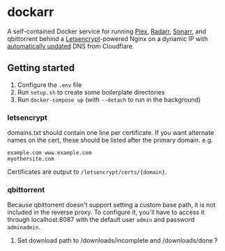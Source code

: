 # dockarr

A self-contained Docker service for running [Plex](https://www.plex.tv), [Radarr](https://github.com/Radarr/Radarr), [Sonarr](https://github.com/Sonarr/Sonarr), and qbittorrent behind a [Letsencrypt](https://letsencrypt.org)-powered Nginx on a dynamic IP with [automatically updated](https://github.com/Sleavely/cloudflare-dyn-ip-updater) DNS from Cloudflare.

## Getting started

1. Configure the `.env` file
1. Run `setup.sh` to create some boilerplate directories
1. Run `docker-compose up` (with `--detach` to run in the background)

### letsencrypt

domains.txt should contain one line per certificate. If you want alternate names on the cert, these should be listed after the primary domain. e.g.

```
example.com www.example.com
myothersite.com
```

Certificates are output to `/letsencrypt/certs/{domain}`.

### qbittorrent

Because qbittorrent doesn't support setting a custom base path, it is not included in the reverse proxy. To configure it, you'll have to access it through localhost:8087 with the default user `admin` and password `adminadmin`.

1. Set download path to /downloads/incomplete and /downloads/done ?
